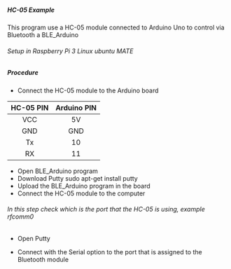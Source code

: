 ##### HC-05 Example

This program use a HC-05 module connected to Arduino Uno to control via Bluetooth a BLE_Arduino

###### Setup in Raspberry Pi 3 Linux ubuntu MATE

##### Procedure

* Connect the HC-05 module to the Arduino board

|HC-05 PIN|Arduino PIN|
|:-------:|:---------:|
| VCC     |     5V    |
| GND     |     GND   |   
| Tx      |     10    |    
| RX      |     11    |   

* Open BLE_Arduino program
* Download Putty
      sudo apt-get install putty
* Upload the BLE_Arduino program in the board
* Connect the HC-05 module to the computer

###### In this step check which is the port that the HC-05 is using, example rfcomm0

* Open Putty

[](https://github.com/totovr/Arduino/blob/master/SH/HC-05/BLE_Arduino/putty.png)

* Connect with the Serial option to the port that is assigned to the Bluetooth module
